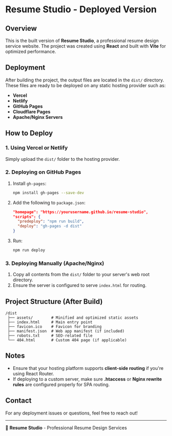 # Resume Studio - Deployed Version

## Overview
This is the built version of **Resume Studio**, a professional resume design service website. The project was created using **React** and built with **Vite** for optimized performance.

## Deployment
After building the project, the output files are located in the `dist/` directory. These files are ready to be deployed on any static hosting provider such as:
- **Vercel**
- **Netlify**
- **GitHub Pages**
- **Cloudflare Pages**
- **Apache/Nginx Servers**

## How to Deploy
### 1. Using Vercel or Netlify
Simply upload the `dist/` folder to the hosting provider.

### 2. Deploying on GitHub Pages
1. Install `gh-pages`:
   ```bash
   npm install gh-pages --save-dev
   ```
2. Add the following to `package.json`:
   ```json
   "homepage": "https://yourusername.github.io/resume-studio",
   "scripts": {
     "predeploy": "npm run build",
     "deploy": "gh-pages -d dist"
   }
   ```
3. Run:
   ```bash
   npm run deploy
   ```

### 3. Deploying Manually (Apache/Nginx)
1. Copy all contents from the `dist/` folder to your server's web root directory.
2. Ensure the server is configured to serve `index.html` for routing.

## Project Structure (After Build)
```
/dist
 ├── assets/        # Minified and optimized static assets
 ├── index.html     # Main entry point
 ├── favicon.ico    # Favicon for branding
 ├── manifest.json  # Web app manifest (if included)
 ├── robots.txt     # SEO-related file
 └── 404.html       # Custom 404 page (if applicable)
```

## Notes
- Ensure that your hosting platform supports **client-side routing** if you're using React Router.
- If deploying to a custom server, make sure **.htaccess** or **Nginx rewrite rules** are configured properly for SPA routing.

## Contact
For any deployment issues or questions, feel free to reach out!

---
🚀 **Resume Studio** - Professional Resume Design Services

